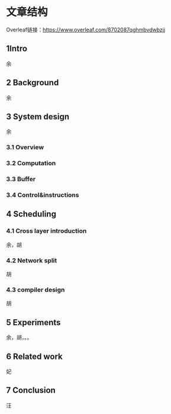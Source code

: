 
# 文章结构

Overleaf链接：https://www.overleaf.com/8702087qghmbvdwbzjj

## 1Intro
余
## 2 Background
余
## 3 System design
余
### 3.1 Overview
### 3.2 Computation
### 3.3 Buffer
### 3.4 Control&instructions

## 4 Scheduling
### 4.1 Cross layer introduction
余，胡
### 4.2 Network split
胡
### 4.3 compiler design
胡
## 5 Experiments
余，胡，。。
## 6 Related work
妃
## 7 Conclusion
汪

